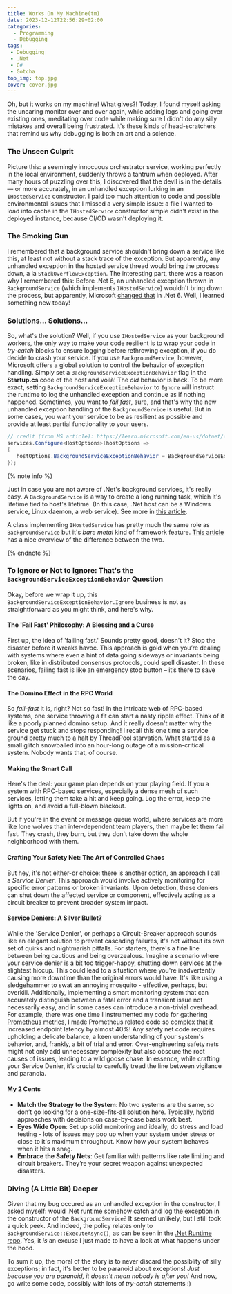 ```yaml
---
title: Works On My Machine(tm)
date: 2023-12-12T22:56:29+02:00
categories:
  - Programming
  - Debugging
tags:
 - Debugging
 - .Net
 - C#
 - Gotcha
top_img: top.jpg
cover: cover.jpg
---
```


Oh, but it works on my machine! What gives?! Today, I found myself asking the uncaring monitor over and over again, while adding logs and going over existing ones, meditating over code while making sure I didn't do any silly mistakes and overall being frustrated. It's these kinds of head-scratchers that remind us why debugging is both an art and a science.

### The Unseen Culprit

Picture this: a seemingly innocuous orchestrator service, working perfectly in the local environment, suddenly throws a tantrum when deployed. After many hours of puzzling over this, I discovered that the devil is in the details — or more accurately, in an unhandled exception lurking in an ``IHostedService`` constructor. I paid too much attention to code and possible environmental issues that I missed a very simple issue: a file I wanted to load into cache in the ``IHostedService`` constructor simple didn't exist in the deployed instance, because CI/CD wasn't deploying it.

### The Smoking Gun

I remembered that a background service shouldn't bring down a service like this, at least not without a stack trace of the exception. But apparently, any unhandled exception in the hosted service thread would bring the process down, a la ``StackOverflowException``.
The interesting part, there was a reason why I remembered this: Before .Net 6, an unhandled exception thrown in ``BackgroundService`` (which implements ``IHostedService``) wouldn't bring down the process, but apparently, Microsoft [changed that](https://learn.microsoft.com/en-us/dotnet/core/compatibility/core-libraries/6.0/hosting-exception-handling) in .Net 6. Well, I learned something new today!

### Solutions... Solutions...

So, what's the solution? Well, if you use ``IHostedService`` as your background workers, the only way to make your code resilient is to wrap your code in *try-catch* blocks to ensure logging before rethrowing exception, if you do decide to crash your service.
If you use ``BackgroundService``, however, Microsoft offers a global solution to control the behavior of exception handling. Simply set a ``BackgroundServiceExceptionBehavior`` flag in the **Startup.cs** code of the host and voilà! The *old* behavior is back.
To be more exact, setting ``BackgroundServiceExceptionBehavior`` to ``Ignore`` will instruct the runtime to log the unhandled exception and continue as if nothing happened. Sometimes, you want to *fail fast*, sure, and that's why the new unhandled exception handling of the ``BackgroundService`` is useful. But in some cases, you want your service to be as resilient as possible and provide at least partial functionality to your users.

```cs
// credit (from MS article): https://learn.microsoft.com/en-us/dotnet/core/compatibility/core-libraries/6.0/hosting-exception-handling
services.Configure<HostOptions>(hostOptions =>
{
   hostOptions.BackgroundServiceExceptionBehavior = BackgroundServiceExceptionBehavior.Ignore;
});
```

{% note info %}

Just in case you are not aware of .Net's background services, it's really easy.
A ``BackgroundService`` is a way to create a long running task, which it's lifetime tied to host's lifetime. (In this case, .Net host can be a Windows service, Linux daemon, a web service). See more in [this article](https://learn.microsoft.com/en-us/dotnet/core/extensions/windows-service?pivots=dotnet-8-0).

A class implementing ``IHostedService`` has pretty much the same role as ``BackgroundService`` but it's *bare metal* kind of framework feature. [This article](https://www.site24x7.com/learn/ihostedservice-and-backgroundservice.html) has a nice overview of the difference between the two.

{% endnote %}

### To Ignore or Not to Ignore: That's the `BackgroundServiceExceptionBehavior` Question

Okay, before we wrap it up, this `BackgroundServiceExceptionBehavior.Ignore` business is not as straightforward as you might think, and here's why.

#### The 'Fail Fast' Philosophy: A Blessing and a Curse

First up, the idea of 'failing fast.' Sounds pretty good, doesn't it? Stop the disaster before it wreaks havoc. This approach is gold when you’re dealing with systems where even a hint of data going sideways or invariants being broken, like in distributed consensus protocols, could spell disaster. In these scenarios, failing fast is like an emergency stop button – it’s there to save the day.

#### The Domino Effect in the RPC World

So *fail-fast* it is, right? Not so fast! In the intricate web of RPC-based systems, one service throwing a fit can start a nasty ripple effect. Think of it like a poorly planned domino setup. And it really doesn't matter why the service get stuck and stops responding! I recall this one time a service ground pretty much to a halt by ThreadPool starvation. What started as a small glitch snowballed into an hour-long outage of a mission-critical system. Nobody wants that, of course.

#### Making the Smart Call

Here's the deal: your game plan depends on your playing field. If you a system with RPC-based services, especially a dense mesh of such services, letting them take a hit and keep going. Log the error, keep the lights on, and avoid a full-blown blackout.

But if you're in the event or message queue world, where services are more like lone wolves than inter-dependent team players, then maybe let them fail fast. They crash, they burn, but they don't take down the whole neighborhood with them.

#### Crafting Your Safety Net: The Art of Controlled Chaos

But hey, it's not either-or choice: there is another option, an approach I call a *Service Denier*. This approach would involve actively monitoring for specific error patterns or broken invariants. Upon detection, these deniers can shut down the affected service or component, effectively acting as a circuit breaker to prevent broader system impact.

#### Service Deniers: A Silver Bullet?

While the 'Service Denier', or perhaps a Circuit-Breaker approach sounds like an elegant solution to prevent cascading failures, it's not without its own set of quirks and nightmarish pitfalls. For starters, there's a fine line between being cautious and being overzealous. Imagine a scenario where your service denier is a bit too trigger-happy, shutting down services at the slightest hiccup. This could lead to a situation where you're inadvertently causing more downtime than the original errors would have. It's like using a sledgehammer to swat an annoying mosquito - effective, perhaps, but overkill. Additionally, implementing a smart monitoring system that can accurately distinguish between a fatal error and a transient issue not necessarily easy, and in some cases can introduce a non-trivial overhead. For example, there was one time I instrumented my code for gathering [Prometheus metrics](https://prometheus.io/), I made Prometheus related code so complex that it increased endpoint latency by almost 40%!
Any safety net code requires upholding a delicate balance, a keen understanding of your system's behavior, and, frankly, a bit of trial and error. Over-engineering safety nets might not only add unnecessary complexity but also obscure the root causes of issues, leading to a wild goose chase. In essence, while crafting your Service Denier, it’s crucial to carefully tread the line between vigilance and paranoia.

#### My 2 Cents

- **Match the Strategy to the System**: No two systems are the same, so don’t go looking for a one-size-fits-all solution here. Typically, hybrid approaches with decisions on case-by-case basis work best.
- **Eyes Wide Open**: Set up solid monitoring and ideally, do stress and load testing - lots of issues may pop up when your system under stress or close to it's maximum throughput. Know how your system behaves when it hits a snag.
- **Embrace the Safety Nets**: Get familiar with patterns like rate limiting and circuit breakers. They’re your secret weapon against unexpected disasters.

### Diving (A Little Bit) Deeper

Given that my bug occured as an unhandled exception in the constructor, I asked myself: would .Net runtime somehow catch and log the exception in the constructor of the ``BackgroundService``? It seemed unlikely, but I still took a quick peek. And indeed, the policy relates only to ``BackgroundService::ExecuteAsync()``, as can be seen in the [.Net Runtime repo](https://github.com/dotnet/runtime/blob/f9529fd9c3fe8a970fb7a68b7fddd15fb686b5dd/src/libraries/Microsoft.Extensions.Hosting/src/Internal/Host.cs#L176). Yes, it *is* an excuse I just made to have a look at what happens under the hood.

To sum it up, the moral of the story is to never discard the possiblity of silly exceptions; in fact, it's better to be paranoid about exceptions! *Just because you are paranoid, it doesn't mean nobody is after you!* And now, go write some code, possibly with lots of *try-catch* statements :)